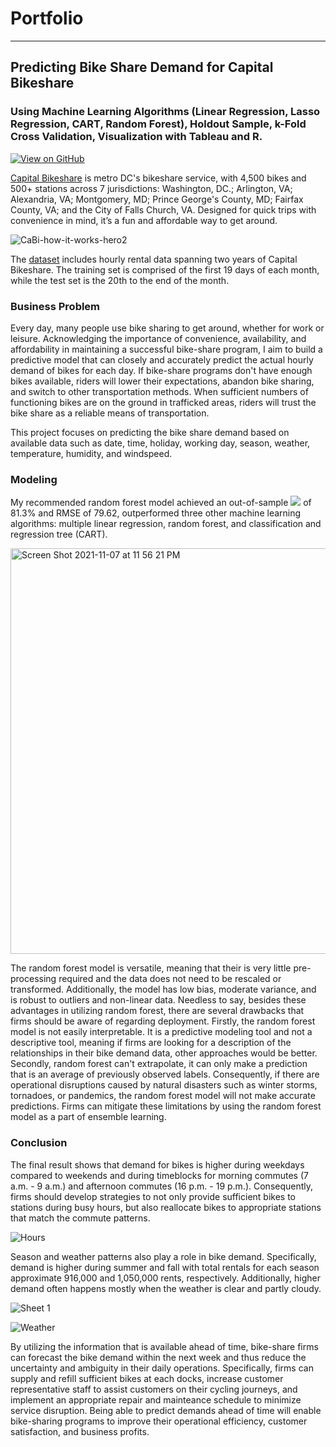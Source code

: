# Portfolio

---
## Predicting Bike Share Demand for Capital Bikeshare
### Using Machine Learning Algorithms (Linear Regression, Lasso Regression, CART, Random Forest), Holdout Sample, k-Fold Cross Validation, Visualization with Tableau and R.

[![View on GitHub](https://img.shields.io/badge/GitHub-View_on_GitHub-blue?logo=GitHub)](https://github.com/jennynguyen-97/bikesharedemand) 

[Capital Bikeshare](https://www.capitalbikeshare.com) is metro DC's bikeshare service, with 4,500 bikes and 500+ stations across 7 jurisdictions: Washington, DC.; Arlington, VA; Alexandria, VA; Montgomery, MD; Prince George's County, MD; Fairfax County, VA; and the City of Falls Church, VA. Designed for quick trips with convenience in mind, it’s a fun and affordable way to get around.

![CaBi-how-it-works-hero2](https://user-images.githubusercontent.com/93355594/139561008-607a884b-785c-4fa6-a6c9-ace57caca446.jpg)

The [dataset](https://www.kaggle.com/c/bike-sharing-demand/overview) includes hourly rental data spanning two years of Capital Bikeshare. The training set is comprised of the first 19 days of each month, while the test set is the 20th to the end of the month. 

### Business Problem
Every day, many people use bike sharing to get around, whether for work or leisure. Acknowledging the importance of convenience, availability, and affordability in maintaining a successful bike-share program, I aim to build a predictive model that can closely and accurately predict the actual hourly demand of bikes for each day. If bike-share programs don't have enough bikes available, riders will lower their expectations, abandon bike sharing, and switch to other transportation methods. When sufficient numbers of functioning bikes are on the ground in trafficked areas, riders will trust the bike share as a reliable means of transportation.

This project focuses on predicting the bike share demand based on available data such as date, time, holiday, working day, season, weather, temperature, humidity, and windspeed. 

### Modeling 
My recommended random forest model achieved an out-of-sample <img src="https://render.githubusercontent.com/render/math?math=R^2"> of 81.3% and RMSE of 79.62, outperformed three other machine learning algorithms: multiple linear regression, random forest, and classification and regression tree (CART). 

<img width="649" alt="Screen Shot 2021-11-07 at 11 56 21 PM" src="https://user-images.githubusercontent.com/93355594/140686479-6ea0ce3e-107c-4321-834b-d51a7259b1d0.png">

The random forest model is versatile, meaning that their is very little pre-processing required and the data does not need to be rescaled or transformed. Additionally, the model has low bias, moderate variance, and is robust to outliers and non-linear data. Needless to say, besides these advantages in utilizing random forest, there are several drawbacks that firms should be aware of regarding deployment. Firstly, the random forest model is not easily interpretable. It is a predictive modeling tool and not a descriptive tool, meaning if firms are looking for a description of the relationships in their bike demand data, other approaches would be better. Secondly, random forest can't extrapolate, it can only make a prediction that is an average of previously observed labels. Consequently, if there are operational disruptions caused by natural disasters such as winter storms, tornadoes, or pandemics, the random forest model will not make accurate predictions. Firms can mitigate these limitations by using the random forest model as a part of ensemble learning.

### Conclusion
The final result shows that demand for bikes is higher during weekdays compared to weekends and during timeblocks for morning commutes (7 a.m. - 9 a.m.) and afternoon commutes (16 p.m. - 19 p.m.). Consequently, firms should develop strategies to not only provide sufficient bikes to stations during busy hours, but also reallocate bikes to appropriate stations that match the commute patterns.

![Hours](https://user-images.githubusercontent.com/93355594/140855632-73d2edc6-9669-4c7d-948d-8155d4e09be2.png)

Season and weather patterns also play a role in bike demand. Specifically, demand is higher during summer and fall with total rentals for each season approximate 916,000 and 1,050,000 rents, respectively. Additionally, higher demand often happens mostly when the weather is clear and partly cloudy.

![Sheet 1](https://user-images.githubusercontent.com/93355594/140856152-a2bfb026-d612-4c04-b778-c96f3c46cc4f.png)

![Weather](https://user-images.githubusercontent.com/93355594/140856156-c665f67a-364d-4289-be78-95096db915ae.png)

By utilizing the information that is available ahead of time, bike-share firms can forecast the bike demand within the next week and thus reduce the uncertainty and ambiguity in their daily operations. Specifically, firms can supply and refill sufficient bikes at each docks, increase customer representative staff to assist customers on their cycling journeys, and implement an appropriate repair and mainteance schedule to minimize service disruption. Being able to predict demands ahead of time will enable bike-sharing programs to improve their operational efficiency, customer satisfaction, and business profits.






